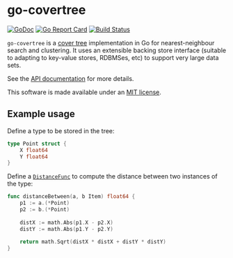 # go-covertree

[![GoDoc](https://godoc.org/github.com/mandykoh/go-covertree?status.svg)](https://godoc.org/github.com/mandykoh/go-covertree)
[![Go Report Card](https://goreportcard.com/badge/github.com/mandykoh/go-covertree)](https://goreportcard.com/report/github.com/mandykoh/go-covertree)
[![Build Status](https://travis-ci.org/mandykoh/go-covertree.svg?branch=master)](https://travis-ci.org/mandykoh/go-covertree)

`go-covertree` is a [cover tree](http://hunch.net/~jl/projects/cover_tree/icml_final/final-icml.pdf) implementation in Go for nearest-neighbour search and clustering. It uses an extensible backing store interface (suitable to adapting to key-value stores, RDBMSes, etc) to support very large data sets.

See the [API documentation](https://godoc.org/github.com/mandykoh/go-covertree) for more details.

This software is made available under an [MIT license](LICENSE).

## Example usage

Define a type to be stored in the tree:

```go
type Point struct {
    X float64
    Y float64
}
```

Define a [`DistanceFunc`](distancefunc.go) to compute the distance between two instances of the type:

```go
func distanceBetween(a, b Item) float64 {
    p1 := a.(*Point)
    p2 := b.(*Point)
	
    distX := math.Abs(p1.X - p2.X)
    distY := math.Abs(p1.Y - p2.Y)
	
    return math.Sqrt(distX * distX + distY * distY)
}
```



